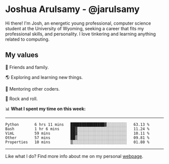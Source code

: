 # Joshua Arulsamy - @jarulsamy

Hi there! I'm Josh, an energetic young professional, computer science student at the University of Wyoming, seeking a career that fits my professional skills, and personality. I love tinkering and learning anything related to computing.

## My values

:yellow_heart: Friends and family.

:earth_americas: Exploring and learning new things.

:book: Mentoring other coders.

:guitar: Rock and roll.

:bar_chart: **What I spent my time on this week:**

------
<!--START_SECTION:waka-->
```text
Python       6 hrs 11 mins   ███████████████▓░░░░░░░░░   63.13 % 
Bash         1 hr 6 mins     ██▓░░░░░░░░░░░░░░░░░░░░░░   11.24 % 
VimL         59 mins         ██▓░░░░░░░░░░░░░░░░░░░░░░   10.11 % 
Other        57 mins         ██▒░░░░░░░░░░░░░░░░░░░░░░   09.81 % 
Properties   10 mins         ▒░░░░░░░░░░░░░░░░░░░░░░░░   01.80 % 
```
<!--END_SECTION:waka-->
------

Like what I do? Find more info about me on my personal [webpage](https://arulsamy.me).
